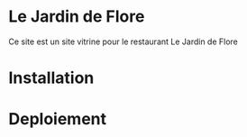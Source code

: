 # Le Jardin de Flore
Ce site est un site vitrine pour le restaurant Le Jardin de Flore

# Installation

# Deploiement